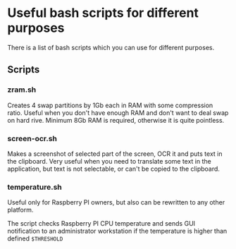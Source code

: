 # Useful bash scripts for different purposes
There is a list of bash scripts which you can use for different purposes.

## Scripts

### zram.sh

Creates 4 swap partitions by 1Gb each in RAM with some compression ratio.
Useful when you don't have enough RAM and don't want to deal swap on hard rive.
Minimum 8Gb RAM is required, otherwise it is quite pointless.

### screen-ocr.sh

Makes a screenshot of selected part of the screen, OCR it and puts text in the clipboard.
Very useful when you need to translate some text in the application, but text is not selectable, or can't be copied to the clipboard.

### temperature.sh

Useful only for Raspberry PI owners, but also can be rewritten to any other platform.

The script checks Raspberry PI CPU temperature and sends GUI notification to an administrator workstation if the temperature is higher than defined `$THRESHOLD`
